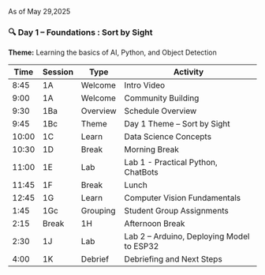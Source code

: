 
As of May 29,2025

### 🔍 **Day 1 – Foundations : Sort by Sight**

**Theme:** Learning the basics of AI, Python, and Object Detection


| Time  | Session     | Type     | Activity                       |
| ----- | ----------- | -------- | ------------------------------ |
| 8:45  | 1A          | Welcome  | Intro Video                    |
| 9:00  | 1A          | Welcome  | Community Building             |
| 9:30  | 1Ba         | Overview | Schedule Overview              |
| 9:45  | 1Bc         | Theme    | Day 1 Theme – Sort by Sight    |
| 10:00 | 1C          | Learn    | Data Science Concepts          |
| 10:30 | 1D          | Break    | Morning Break                  |
| 11:00 | 1E          | Lab      | Lab 1 - Practical Python, ChatBots      |
| 11:45 | 1F          | Break    | Lunch                          |
| 12:45 | 1G          | Learn    | Computer Vision Fundamentals   |
| 1:45  | 1Gc         | Grouping | Student Group Assignments      |
| 2:15  | Break       | 1H       | Afternoon Break                |
| 2:30  | 1J          | Lab      | Lab 2 – Arduino, Deploying Model to ESP32 |
| 4:00  | 1K          | Debrief  | Debriefing and Next Steps      |
